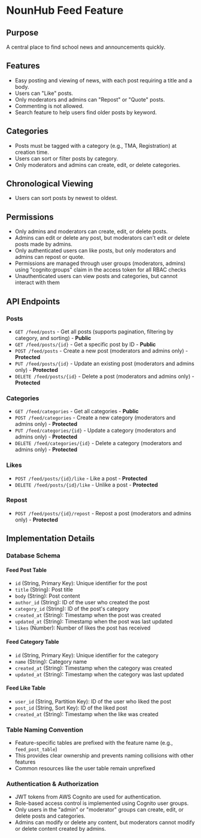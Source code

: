 # NounHub Feed Feature

## Purpose
A central place to find school news and announcements quickly.

## Features
- Easy posting and viewing of news, with each post requiring a title and a body.
- Users can "Like" posts.
- Only moderators and admins can "Repost" or "Quote" posts.
- Commenting is not allowed.
- Search feature to help users find older posts by keyword.

## Categories
- Posts must be tagged with a category (e.g., TMA, Registration) at creation time.
- Users can sort or filter posts by category.
- Only moderators and admins can create, edit, or delete categories.

## Chronological Viewing
- Users can sort posts by newest to oldest.

## Permissions
- Only admins and moderators can create, edit, or delete posts.
- Admins can edit or delete any post, but moderators can't edit or delete posts made by admins.
- Only authenticated users can like posts, but only moderators and admins can repost or quote.
- Permissions are managed through user groups (moderators, admins) using "cognito:groups" claim in the access token for all RBAC checks
- Unauthenticated users can view posts and categories, but cannot interact with them

## API Endpoints

### Posts
- `GET /feed/posts` - Get all posts (supports pagination, filtering by category, and sorting) - **Public**
- `GET /feed/posts/{id}` - Get a specific post by ID - **Public**
- `POST /feed/posts` - Create a new post (moderators and admins only) - **Protected**
- `PUT /feed/posts/{id}` - Update an existing post (moderators and admins only) - **Protected**
- `DELETE /feed/posts/{id}` - Delete a post (moderators and admins only) - **Protected**

### Categories
- `GET /feed/categories` - Get all categories - **Public**
- `POST /feed/categories` - Create a new category (moderators and admins only) - **Protected**
- `PUT /feed/categories/{id}` - Update a category (moderators and admins only) - **Protected**
- `DELETE /feed/categories/{id}` - Delete a category (moderators and admins only) - **Protected**

### Likes
- `POST /feed/posts/{id}/like` - Like a post - **Protected**
- `DELETE /feed/posts/{id}/like` - Unlike a post - **Protected**

### Repost
- `POST /feed/posts/{id}/repost` - Repost a post (moderators and admins only) - **Protected**

## Implementation Details

### Database Schema

#### Feed Post Table
- `id` (String, Primary Key): Unique identifier for the post
- `title` (String): Post title
- `body` (String): Post content
- `author_id` (String): ID of the user who created the post
- `category_id` (String): ID of the post's category
- `created_at` (String): Timestamp when the post was created
- `updated_at` (String): Timestamp when the post was last updated
- `likes` (Number): Number of likes the post has received

#### Feed Category Table
- `id` (String, Primary Key): Unique identifier for the category
- `name` (String): Category name
- `created_at` (String): Timestamp when the category was created
- `updated_at` (String): Timestamp when the category was last updated

#### Feed Like Table
- `user_id` (String, Partition Key): ID of the user who liked the post
- `post_id` (String, Sort Key): ID of the liked post
- `created_at` (String): Timestamp when the like was created

### Table Naming Convention
- Feature-specific tables are prefixed with the feature name (e.g., `feed_post_table`)
- This provides clear ownership and prevents naming collisions with other features
- Common resources like the user table remain unprefixed

### Authentication & Authorization
- JWT tokens from AWS Cognito are used for authentication.
- Role-based access control is implemented using Cognito user groups.
- Only users in the "admin" or "moderator" groups can create, edit, or delete posts and categories.
- Admins can modify or delete any content, but moderators cannot modify or delete content created by admins. 